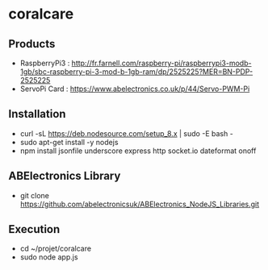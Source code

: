 # coralcare

## Products

* RaspberryPi3 : http://fr.farnell.com/raspberry-pi/raspberrypi3-modb-1gb/sbc-raspberry-pi-3-mod-b-1gb-ram/dp/2525225?MER=BN-PDP-2525225
* ServoPi Card : https://www.abelectronics.co.uk/p/44/Servo-PWM-Pi

## Installation

* curl -sL https://deb.nodesource.com/setup_8.x | sudo -E bash -
* sudo apt-get install -y nodejs
* npm install jsonfile underscore express http socket.io dateformat onoff


## ABElectronics Library
* git clone https://github.com/abelectronicsuk/ABElectronics_NodeJS_Libraries.git

## Execution

* cd ~/projet/coralcare
* sudo node app.js